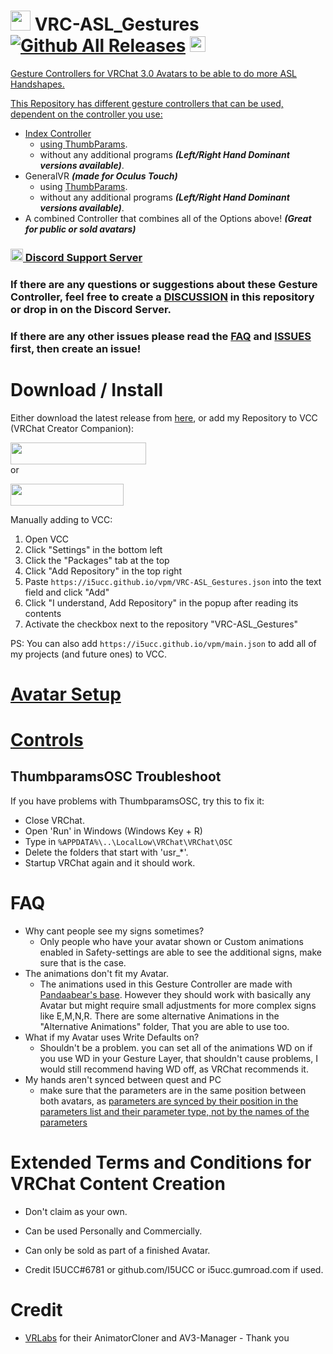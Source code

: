 # <img src="https://user-images.githubusercontent.com/43730681/176920686-1539fd29-3dad-46a8-9f88-f938d8639b54.png" width="32" height="32">  VRC-ASL_Gestures [![Github All Releases](https://img.shields.io/github/downloads/i5ucc/VRC-ASL_Gestures/total.svg)](https://github.com/I5UCC/VRC-ASL_Gestures/releases/latest) <a href='https://ko-fi.com/i5ucc' target='_blank'><img height='35' style='border:0px;height:25px;' src='https://az743702.vo.msecnd.net/cdn/kofi3.png?v=0' border='0' alt='Buy Me a Coffee at ko-fi.com' />
Gesture Controllers for VRChat 3.0 Avatars to be able to do more ASL Handshapes. 

This Repository has different gesture controllers that can be used, dependent on the controller you use:
- Index Controller
  - using [ThumbParams](https://github.com/I5UCC/VRCThumbParamsOSC).
  - without any additional programs ***(Left/Right Hand Dominant versions available)***.
- GeneralVR ***(made for Oculus Touch)***
  - using [ThumbParams](https://github.com/I5UCC/VRCThumbParamsOSC).
  - without any additional programs ***(Left/Right Hand Dominant versions available)***.
 - A combined Controller that combines all of the Options above! ***(Great for public or sold avatars)***
 
### [<img src="https://assets-global.website-files.com/6257adef93867e50d84d30e2/636e0a6ca814282eca7172c6_icon_clyde_white_RGB.svg"  width="20" height="20"> Discord Support Server](https://discord.gg/rqcWHje3hn)

### If there are any questions or suggestions about these Gesture Controller, feel free to create a [DISCUSSION](https://github.com/I5UCC/VRC-ASL_Gestures/discussions) in this repository or drop in on the Discord Server. 

### If there are any other issues please read the [FAQ](#faq) and [ISSUES](https://github.com/I5UCC/VRC-ASL_Gestures/issues) first, then create an issue!<br/>

# Download / Install

Either download the latest release from [here](https://github.com/I5UCC/VRC-ASL_Gestures/releases/latest), or add my Repository to VCC (VRChat Creator Companion): <br>

[<img src="https://user-images.githubusercontent.com/43730681/235304101-1b635809-ef27-47ca-bc8f-93b35aa34ae8.png"  width="217" height="35">](https://i5ucc.github.io/vpm/VRC-ASL_Gestures.html) <br>
or <br>

[<img src="https://user-images.githubusercontent.com/43730681/235304229-ce2b4689-4945-4282-967e-40bfbf8ebf54.png"  width="181" height="35">](https://i5ucc.github.io/vpm/main.html) <br>

Manually adding to VCC:

1. Open VCC
2. Click "Settings" in the bottom left
3. Click the "Packages" tab at the top
4. Click "Add Repository" in the top right
5. Paste `https://i5ucc.github.io/vpm/VRC-ASL_Gestures.json` into the text field and click "Add"
6. Click "I understand, Add Repository" in the popup after reading its contents
7. Activate the checkbox next to the repository "VRC-ASL_Gestures"

PS: You can also add `https://i5ucc.github.io/vpm/main.json` to add all of my projects (and future ones) to VCC.

# [Avatar Setup](https://github.com/I5UCC/VRC-ASL_Gestures/wiki/Avatar-Setup)

# [Controls](https://github.com/I5UCC/VRC-ASL_Gestures/wiki/Controls)

## ThumbparamsOSC Troubleshoot

If you have problems with ThumbparamsOSC, try this to fix it:
- Close VRChat.
- Open 'Run' in Windows (Windows Key + R)
- Type in `%APPDATA%\..\LocalLow\VRChat\VRChat\OSC`
- Delete the folders that start with 'usr_*'.
- Startup VRChat again and it should work.

# FAQ

- Why cant people see my signs sometimes?
  - Only people who have your avatar shown or Custom animations enabled in Safety-settings are able to see the additional signs, make sure that is the case.
- The animations don't fit my Avatar.
  - The animations used in this Gesture Controller are made with [Pandaabear's base](https://pandaabear.gumroad.com/l/pAxQR). However they should work with basically any Avatar but might require small adjustments for more complex signs like E,M,N,R. There are some alternative Animations in the 
"Alternative Animations" folder, That you are able to use too. 
- What if my Avatar uses Write Defaults on?
  - Shouldn't be a problem. you can set all of the animations WD on if you use WD in your Gesture Layer, that shouldn't cause problems, I would still recommend having WD off, as VRChat recommends it.
- My hands aren't synced between quest and PC
  - make sure that the parameters are in the same position between both avatars, as [parameters are synced by their position in the parameters list and their parameter type, not by the names of the parameters](https://docs.vrchat.com/docs/animator-parameters#cross-platform-parameter-sync)
  
# Extended Terms and Conditions for VRChat Content Creation

- Don't claim as your own.

- Can be used Personally and Commercially.

- Can only be sold as part of a finished Avatar.

- Credit I5UCC#6781 or github.com/I5UCC or i5ucc.gumroad.com if used.

# Credit
- [VRLabs](https://github.com/VRLabs) for their AnimatorCloner and AV3-Manager - Thank you

